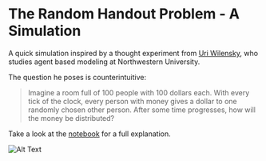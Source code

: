 # The Random Handout Problem - A Simulation

A quick simulation inspired by a thought experiment from [Uri Wilensky](http://ccl.northwestern.edu/Uri.shtml), who studies agent based modeling at Northwestern University.

The question he poses is counterintuitive:

> Imagine a room full of 100 people with 100 dollars each. With every tick of the clock, every person with money gives a dollar to one randomly chosen other person. After some time progresses, how will the money be distributed?

Take a look at the [notebook](random_handout_problem.ipynb) for a full explanation.

![Alt Text](random_encounters.gif)

